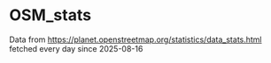 # OSM_stats

Data from https://planet.openstreetmap.org/statistics/data_stats.html fetched every day since 2025-08-16
